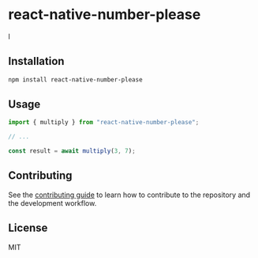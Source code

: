 # react-native-number-please

l

## Installation

```sh
npm install react-native-number-please
```

## Usage

```js
import { multiply } from "react-native-number-please";

// ...

const result = await multiply(3, 7);
```

## Contributing

See the [contributing guide](CONTRIBUTING.md) to learn how to contribute to the repository and the development workflow.

## License

MIT
